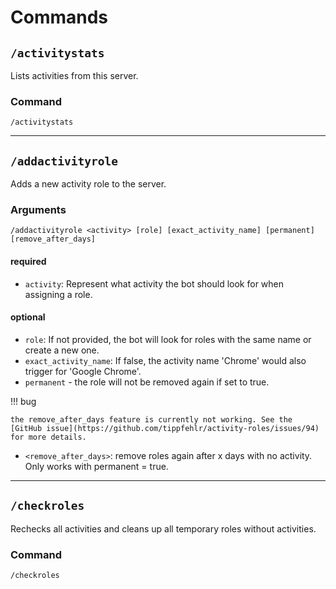 # Commands

## `/activitystats`

Lists activities from this server.

### Command
`/activitystats`

---

## `/addactivityrole`

Adds a new activity role to the server.

### Arguments
`/addactivityrole <activity> [role] [exact_activity_name] [permanent] [remove_after_days]`

#### required
- `activity`: Represent what activity the bot should look for when assigning a role.

#### optional
- `role`: If not provided, the bot will look for roles with the same name or create a new one.
- `exact_activity_name`: If false, the activity name 'Chrome' would also trigger for 'Google Chrome'.
- `permanent` - the role will not be removed again if set to true.

!!! bug

    the remove_after_days feature is currently not working. See the [GitHub issue](https://github.com/tippfehlr/activity-roles/issues/94) for more details.

- `<remove_after_days>`: remove roles again after x days with no activity. Only works with permanent = true.

---

## `/checkroles`
Rechecks all activities and cleans up all temporary roles without activities.

### Command
`/checkroles`
